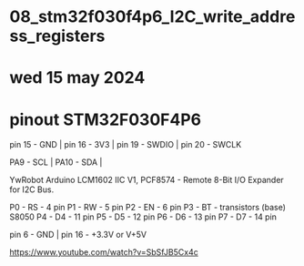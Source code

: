 # 08_stm32f030f4p6_I2C_write_address_registers
# wed 15 may 2024

# pinout STM32F030F4P6 
pin 15 - GND | 
pin 16 - 3V3 | 
pin 19 - SWDIO | 
pin 20 - SWCLK 

PA9  - SCL | 
PA10 - SDA | 

YwRobot Arduino LCM1602 IIC V1,
PCF8574 - Remote 8-Bit I/O Expander for I2C Bus. 

P0 - RS - 4  pin 
P1 - RW - 5  pin 
P2 - EN - 6  pin 
P3 - BT - transistors (base) S8050 
P4 - D4 - 11 pin 
P5 - D5 - 12 pin 
P6 - D6 - 13 pin 
P7 - D7 - 14 pin 

pin 6 - GND | pin 16 - +3.3V or V+5V

https://www.youtube.com/watch?v=SbSfJB5Cx4c
